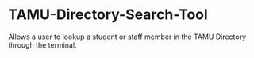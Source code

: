 # TAMU-Directory-Search-Tool
Allows a user to lookup a student or staff member in the TAMU Directory through the terminal.
